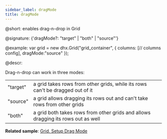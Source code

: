 ```yaml
---
sidebar_label: dragMode
title: dragMode
---          
```


@short: enables drag-n-drop in Grid

@signature: {'dragMode?: "target" | "both" | "source"'}

@example:
var grid = new dhx.Grid("grid_container", {
    columns: [// columns config],
    dragMode:"source"
});

@descr:
 
Drag-n-drop can work in three modes: 

<table>
	<tbody>
        <tr>
			<td>"target"</td>
			<td>a grid takes rows from other grids, while its rows can't be dragged out of it</td>
		</tr>
        <tr>
			<td>"source"</td>
			<td>a grid allows dragging its rows out and can't take rows from other grids</td>
		</tr>
        <tr>
			<td>"both"</td>
			<td>a grid both takes rows from other grids and allows dragging its rows out as well</td>
		</tr>
    </tbody>
</table>


**Related sample**: [Grid. Setup Drag Mode](https://snippet.dhtmlx.com/qx9a86ax)

[comment]: # (@related: grid/initialization.md#initialize-grid grid/configuration.md#drag-n-drop-of-grid-rows)

[comment]: # (@relatedapi: - grid/api/grid_afterrowdrag_event.md - grid/api/grid_afterrowdrop_event.md - grid/api/grid_beforerowdrag_event.md - grid/api/grid_beforerowdrop_event.md - grid/api/grid_canrowdrop_event.md - grid/api/grid_cancelrowdrop_event.md - grid/api/grid_dragrowin_event.md - grid/api/grid_dragrowout_event.md - grid/api/grid_dragrowstart_event.md)
 